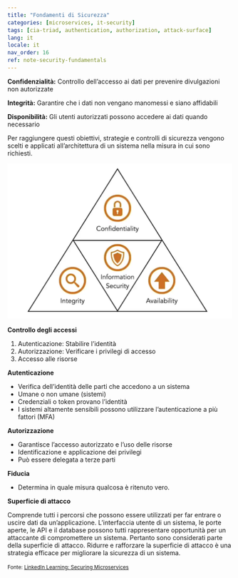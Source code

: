 ```yaml
---
title: "Fondamenti di Sicurezza"
categories: [microservices, it-security]
tags: [cia-triad, authentication, authorization, attack-surface]
lang: it
locale: it
nav_order: 16
ref: note-security-fundamentals
---
```

**Confidenzialità:** Controllo dell’accesso ai dati per prevenire divulgazioni non autorizzate  

**Integrità:** Garantire che i dati non vengano manomessi e siano affidabili  

**Disponibilità:** Gli utenti autorizzati possono accedere ai dati quando necessario  

Per raggiungere questi obiettivi, strategie e controlli di sicurezza vengono scelti e applicati all’architettura di un sistema nella misura in cui sono richiesti.

![CIA triad](../../assets/images/notes/security-fundamentals/cia-triad.png)

**Controllo degli accessi**

1. Autenticazione: Stabilire l’identità  
2. Autorizzazione: Verificare i privilegi di accesso  
3. Accesso alle risorse  

**Autenticazione**

- Verifica dell’identità delle parti che accedono a un sistema  
- Umane o non umane (sistemi)  
- Credenziali o token provano l’identità  
- I sistemi altamente sensibili possono utilizzare l’autenticazione a più fattori (MFA)  

**Autorizzazione**

- Garantisce l’accesso autorizzato e l’uso delle risorse  
- Identificazione e applicazione dei privilegi  
- Può essere delegata a terze parti  

**Fiducia**

- Determina in quale misura qualcosa è ritenuto vero.  

**Superficie di attacco**

Comprende tutti i percorsi che possono essere utilizzati per far entrare o uscire dati da un’applicazione. L’interfaccia utente di un sistema, le porte aperte, le API e il database possono tutti rappresentare opportunità per un attaccante di compromettere un sistema. Pertanto sono considerati parte della superficie di attacco. Ridurre e rafforzare la superficie di attacco è una strategia efficace per migliorare la sicurezza di un sistema.

<small> Fonte: [LinkedIn Learning: Securing Microservices](https://www.linkedin.com/learning/microservices-security/securing-microservices?contextUrn=urn%3Ali%3AlyndaLearningPath%3A645bcd56498e6459e79b3c71&resume=false&u=57075649)</small>